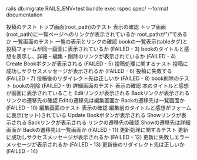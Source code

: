 rails db:migrate RAILS_ENV=test
bundle exec rspec spec/ --format documentation

投稿のテスト
  トップ画面(root_path)のテスト
    表示の確認
      トップ画面(root_path)に一覧ページへのリンクが表示されているか
      root_pathが"/"であるか
  一覧画面のテスト
    一覧の表示とリンクの確認
      bookの一覧表示(tableタグ)と投稿フォームが同一画面に表示されているか (FAILED - 3)
      bookのタイトルと感想を表示し、詳細・編集・削除のリンクが表示されているか (FAILED - 4)
      Create Bookボタンが表示される (FAILED - 5)
    投稿処理に関するテスト
      投稿に成功しサクセスメッセージが表示されるか (FAILED - 6)
      投稿に失敗する (FAILED - 7)
      投稿後のリダイレクト先は正しいか (FAILED - 8)
    book削除のテスト
      bookの削除 (FAILED - 9)
  詳細画面のテスト
    表示の確認
      本のタイトルと感想が画面に表示されていること
      Editリンクが表示される
      Backリンクが表示される
    リンクの遷移先の確認
      Editの遷移先は編集画面か
      Backの遷移先は一覧画面か (FAILED - 10)
  編集画面のテスト
    表示の確認
      編集前のタイトルと感想がフォームに表示(セット)されている
      Update Bookボタンが表示される
      Showリンクが表示される
      Backリンクが表示される
    リンクの遷移先の確認
      Showの遷移先は詳細画面か
      Backの遷移先は一覧画面か (FAILED - 11)
    更新処理に関するテスト
      更新に成功しサクセスメッセージが表示されるか (FAILED - 12)
      更新に失敗しエラーメッセージが表示されるか (FAILED - 13)
      更新後のリダイレクト先は正しいか (FAILED - 14)
